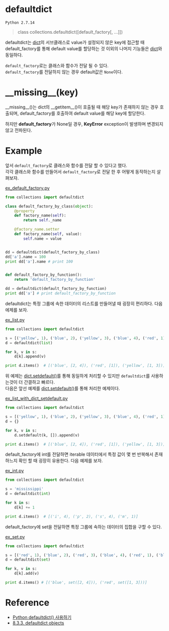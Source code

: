 # defaultdict

`Python 2.7.14`

>class collections.defaultdict([default_factory[, ...]])

defaultdict는 [dict](https://docs.python.org/2.7/library/stdtypes.html#dict)의 서브클래스로 value가 설정되지 않은 key에 접근할 때 default_factory를 통해 default value를 할당하는 것 이외의 나머지 기능들은 [dict](https://docs.python.org/2.7/library/stdtypes.html#dict)와 동일하다.  

`default_factory`로는 클래스와 함수가 전달 될 수 있다.  
`default_factory`를 전달하지 않는 경우 default값은 `None`이다. 

# \_\_missing\_\_(key)

\_\_missing\_\_()는 dict의 \_\_getitem\_\_()이 호출될 때 해당 key가 존재하지 않는 경우 호출되며, default_factory를 호출하여 default value를 해당 key에 할당한다. 

하지만 **default_factory**가 None일 경우, **KeyError** exception이 발생하며 변경되지 않고 전파된다.  

# Example

앞서 `default_factory`로 클래스와 함수를 전달 할 수 있다고 했다.  
각각 클래스와 함수를 만들어서 `default_factory`로 전달 한 후 어떻게 동작하는지 살펴보자.  

[ex_default_factory.py](./ex_default_factory.py)
```python
from collections import defaultdict

class default_factory_by_class(object):
    @property
    def factory_name(self):
        return self._name

    @factory_name.setter
    def factory_name(self, value):
        self.name = value


dd = defaultdict(default_factory_by_class)
dd['a'].name = 100
print dd['a'].name # print 100


def default_factory_by_function():
    return 'default_factory_by_function'

dd = defaultdict(default_factory_by_function)
print dd['a'] # print default_factory_by_function
```

defaultdict는 특정 그룹에 속한 데이터의 리스트를 만들어낼 때 굉장히 편리하다. 
다음 에제를 보자. 

[ex_list.py](./ex_list_py)
```python
from collections import defaultdict

s = [('yellow', 1), ('blue', 2), ('yellow', 3), ('blue', 4), ('red', 1)]
d = defaultdict(list)

for k, v in s:
    d[k].append(v)

print d.items()  # [('blue', [2, 4]), ('red', [1]), ('yellow', [1, 3])]
```

위 예제는 [dict.setdefault()](https://docs.python.org/2.7/library/stdtypes.html#dict.setdefault)를 통해 동일하게 처리할 수 있지만 `defaultdict`를 사용하는것이 더 간결하고 빠르다.  
다음은 앞선 예제를 [dict.setdefault()](https://docs.python.org/2.7/library/stdtypes.html#dict.setdefault)를 통해 처리한 예제이다. 

[ex_list_with_dict_setdefault.py](./ex_list_with_dict_setdefault.py)
```python
from collections import defaultdict

s = [('yellow', 1), ('blue', 2), ('yellow', 3), ('blue', 4), ('red', 1)]
d = {}

for k, v in s:
    d.setdefault(k, []).append(v)

print d.items()  # [('blue', [2, 4]), ('red', [1]), ('yellow', [1, 3])]
```

default_factory에 int를 전달하면 iterable 데이터에서 특정 값이 몇 번 반복해서 존재하느지 확인 할 때 굉장히 유용한다.
다음 예제를 보자. 

[ex_int.py](./ex_int.py)
```python
from collections import defaultdict

s = 'mississippi'
d = defaultdict(int) 

for k in s:
    d[k] += 1

print d.items()  # [('i', 4), ('p', 2), ('s', 4), ('m', 1)]
```

default_factory에 set을 전달하면 특정 그룹에 속하는 데이터의 집합을 구할 수 있다. 

[ex_set.py](./ex_set.py)
```python
from collections import defaultdict

s = [('red', 1), ('blue', 2), ('red', 3), ('blue', 4), ('red', 1), ('blue', 4)]
d = defaultdict(set)

for k, v in s:
    d[k].add(v)

print d.items() # [('blue', set([2, 4])), ('red', set([1, 3]))] 
```


# Reference

* [Python defaultdict() 사용하기](https://dongyeopblog.wordpress.com/2016/04/08/python-defaultdict-%EC%82%AC%EC%9A%A9%ED%95%98%EA%B8%B0/)
* [8.3.3. defaultdict objects](https://docs.python.org/2.7/library/collections.html#defaultdict-objects)
